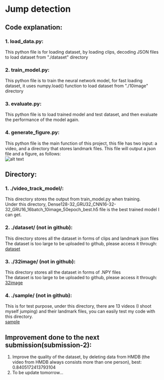 # Jump detection
## Code explanation:
### 1. load_data.py:
This python file is for loading dataset, by loading clips,
 decoding JSON files to load dataset from "./dataset" directory
### 2. train_model.py:
This python file is to train the neural network model, for fast loading dataset,
it uses numpy.load() function to load dataset from "./10image" directory
### 3. evaluate.py:
This python file is to load trained model and test dataset, and then evaluate the performance of the model again.
### 4. generate_figure.py:
This python file is the main function of this project, this file has two input:
a video, and a directory that stores landmark files. This file will output a json file and a figure, as follows:  
![alt text](https://github.com/shyuan7-software/images/blob/master/generate_figure_result.png)

## Directory:
### 1. ./video_track_model/:
This directory stores the output from train_model.py when training.  
Under this directory, Dense128-32_GRU32_CNN16-32-32_GRU16_16batch_10image_50epoch_best.h5 file is the best trained model I can get.

### 2. ./dataset/ (not in github):
This directory stores all the dataset in forms of clips and landmark json files  
The dataset is too large to be uploaded to github, please access it through:  
[dataset](https://drive.google.com/drive/folders/1vUYK2-X1HWBWLH3C1e4IYcaMAN_CzRjg?usp=sharing) 

### 3. ./32image/ (not in github):
This directory stores all the dataset in forms of .NPY files  
The dataset is too large to be uploaded to github, please access it through:  
[32image](https://drive.google.com/drive/folders/1b11D5WAf7ELt4FV2HNGCvS3ZCKkNhYJS?usp=sharing)

### 4. ./sample/ (not in github):
This is for test purpose, under this directory, there are 13 videos (I shoot myself jumping) and their landmark files, you can easily
test my code with this directory.  
[sample](https://drive.google.com/file/d/1TO9qZnFNA0U0Kj7CNqGJTSWKzFSaqOC5/view?usp=sharing)


## Improvement done to the next submission(submission-2):
1. Improve the quality of the dataset, by deleting data from HMDB (the video from HMDB always consists more than one person), best: 0.8405172413793104
2. To be update tomorrow...